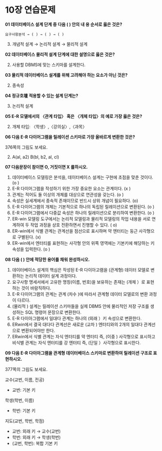 # 10장 연습문제

**01 데이터베이스 설계 단계 중 다음 ( ) 안의 내 용 순서로 옳은 것은?**

`요구사항분석 → ( ) → ( ) → ( )`

3. 개념적 설계 → 논리적 설계 → 물리적 설계

**02 데이터베이스 물리적 설계 단계에 대한 설명으로 옳은 것은?**

2. 사용할 DBMS에 맞는 스키마를 설계한다.

**03 물리적 데이터베이스 설계를 위해 고려해야 하는 요소가 아닌 것은?**

2. 종속성

**04 정규호壇 적용할 수 있는 설계 단계는?**

3. 논리적 설계

**05 E-R 모델에서의 〈관계 타입〉 혹은 〈개체 타입〉의 예로 가장 옳은 것은?**

2. 개체 타입: 〈학생〉,〈강의실〉,〈과목〉

**06 다음 E-R 다이어그램을 릴레이션 스키마로 가장 올바르게 변환한 것은?**

376쪽의 그림도 보세요.

2. A(al, a2) B(bl, b2, al, cl)

**07 다음문장이 참이면 O, 거짓이면 X 를하시오.**

1. 데이터베이스 모델링은 분석을, 데이터베이스 설계는 구현에 초점을 맞춘 것이다. (o )
2. E-R 다이어그램을 작성하기 위한 가장 중요한 요소는 관계이다. (x )
3. 관계는 적어도 둘 이상의 개체를 대상으로 연관성을 갖는다. (o )
4. 속성은 실세계에서 종속적 존재이므로 반드시 상위 개념이 필요하다. (o)
5. E-R 다이어그램의 개체는 기본적으로 하나의 독립된 릴레이션으로 변환된다. (o )
6. E-R 다이어그램에서 다중값 속성은 하나의 릴레이션으로 분리하여 변환한다. (o )
7. ER-win 모델링 도구에서는 논리적 모델링과 물리적 모델링의 작업 내용을 서로 연계하여 두 작업 과정을 상호 전환하면서 진행할 수 있다. ( o)
8. ER-win에서 식별 관계는 관계선을 점선으로 표시하며 약 엔터티는 둥근 사각형으로 구별된다. (x)
9. ER-win에서 엔터티를 표현하는 사각형 안의 위쪽 영역에는 기본키에 해당하는 키 속성을 입력한다. (o )

**08 다음 ( ) 안에 적당한 용어를 채워 완성하시오.**

1. 데이터베이스 설계의 핵심은 작성된 E-R 다이아고램을 (관계형) 데이터 모델로 변환하는 논리적 데이터 설계 과정이다.
2. 요구사항 명세서에서 고유한 명칭(이름, 번호)을 보유하는 존재는 (개체 ）로 표현하는 것이 바람직하다.
3. E-R 다이어그램의 관계는 관계 (차수 )에 따라서 관계형 데이터 모델로의 변환 과정이 다르다.
4. (물리적 ) 설계는 릴레이션 스키마들을 실제 DBMS 안에 물리적인 저장 구조를 생성하는 SQL 명령어 문장으로 변환한다.
5. E-R 다이아그램에서 일대다 관계는 하나의 (외래 ）키 속성으로 변환한다.
6. ERwin에서 결국 대다다 관계선은 새로운 (교차 ) 엔터티와의 2개의 일대다 관계선으로 변환되어야만 한다.
7. ERwin에서 식별 관계는 자식 엔터티를 약 엔터티 즉, (이중 ) 사각형으로 표시하고 비식별 관계는 자식 엔터티를 강 엔터티 즉, (단일 ）사각형으로 표시한다.

**09 다음 E-R 다이아그램을 관계형 데이터베이스 스키마로 변환하여 릴레이션 구조로 표현하시오.**

377쪽의 그림도 보세요.

교수(교번, 이름, 전공)
- 교번: 기본 키

학생(학번, 이름)
- 학번: 기본 키

지도(교번, 학번, 학점)
- 교번: 외래 키 → 교수(교번)
- 학번: 외래 키 → 학생(학번)
- (교번, 학번): 복합 기본 키

